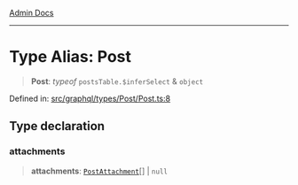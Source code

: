 [Admin Docs](/)

***

# Type Alias: Post

> **Post**: *typeof* `postsTable.$inferSelect` & `object`

Defined in: [src/graphql/types/Post/Post.ts:8](https://github.com/PalisadoesFoundation/talawa-api/blob/5c2e90552414053c7e52a1a2621c3724f43bf6ad/src/graphql/types/Post/Post.ts#L8)

## Type declaration

### attachments

> **attachments**: [`PostAttachment`](../../../PostAttachment/PostAttachment/type-aliases/PostAttachment.md)[] \| `null`
